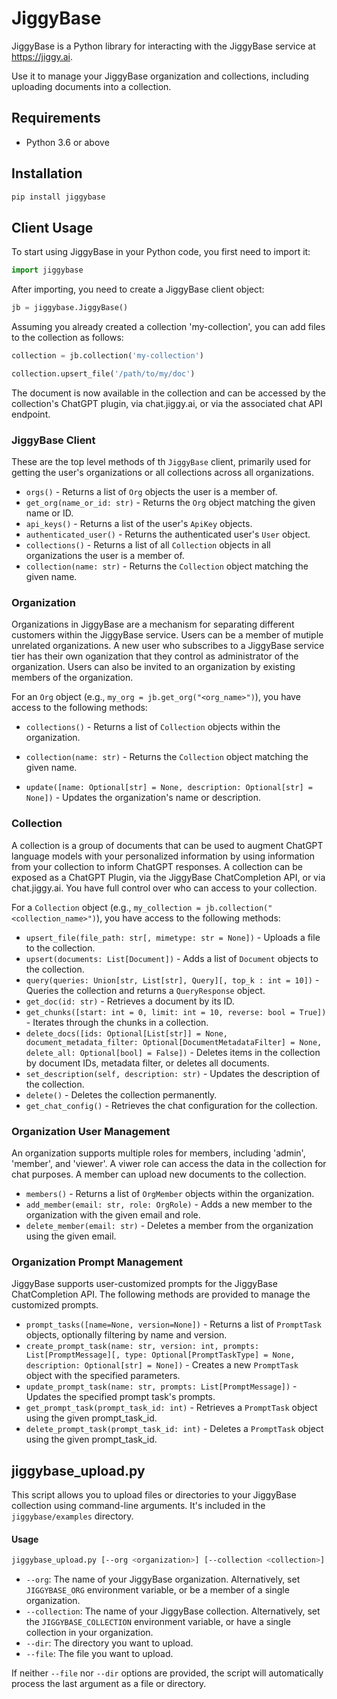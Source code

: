 # JiggyBase

JiggyBase is a Python library for interacting with the JiggyBase service at https://jiggy.ai.

Use it to manage your JiggyBase organization and collections, including uploading documents into a collection.

## Requirements

- Python 3.6 or above

## Installation

```bash
pip install jiggybase
```

## Client Usage

To start using JiggyBase in your Python code, you first need to import it:

```python
import jiggybase
```

After importing, you need to create a JiggyBase client object:

```python
jb = jiggybase.JiggyBase()
```

Assuming you already created a collection 'my-collection', you can add files to the collection as follows:

```python
collection = jb.collection('my-collection')

collection.upsert_file('/path/to/my/doc')

```
The document is now available in the collection and can be accessed by the collection's ChatGPT plugin, via chat.jiggy.ai, or via the associated chat API endpoint.


### JiggyBase Client

These are the top level methods of th `JiggyBase` client, primarily used for getting the user's organizations or all collections across all organizations.

- `orgs()` - Returns a list of `Org` objects the user is a member of.
- `get_org(name_or_id: str)` - Returns the `Org` object matching the given name or ID.
- `api_keys()` - Returns a list of the user's `ApiKey` objects.
- `authenticated_user()` - Returns the authenticated user's `User` object.
- `collections()` - Returns a list of all `Collection` objects in all organizations the user is a member of.
- `collection(name: str)` - Returns the `Collection` object matching the given name.

### Organization

Organizations in JiggyBase are a mechanism for separating different customers within the JiggyBase service.   Users can be a member of mutiple unrelated organizations.  A new user who subscribes to a JiggyBase service tier has their own oganization that they control as administrator of the organization.  Users can also be invited to an organization by existing members of the organization.

For an `Org` object (e.g., `my_org = jb.get_org("<org_name>")`), you have access to the following methods:

- `collections()` - Returns a list of `Collection` objects within the organization.
- `collection(name: str)` - Returns the `Collection` object matching the given name.

- `update([name: Optional[str] = None, description: Optional[str] = None])` - Updates the organization's name or description.


### Collection

A collection is a group of documents that can be used to augment ChatGPT language models with your personalized information by using information from your collection to inform ChatGPT responses.   A collection can be exposed as a ChatGPT Plugin, via the JiggyBase ChatCompletion API, or via chat.jiggy.ai.   You have full control over who can access to your collection.  

For a `Collection` object (e.g., `my_collection = jb.collection("<collection_name>")`), you have access to the following methods:

- `upsert_file(file_path: str[, mimetype: str = None])` - Uploads a file to the collection.
- `upsert(documents: List[Document])` - Adds a list of `Document` objects to the collection.
- `query(queries: Union[str, List[str], Query][, top_k : int = 10])` - Queries the collection and returns a `QueryResponse` object.
- `get_doc(id: str)` - Retrieves a document by its ID.
- `get_chunks([start: int = 0, limit: int = 10, reverse: bool = True])` - Iterates through the chunks in a collection.
- `delete_docs([ids: Optional[List[str]] = None, document_metadata_filter: Optional[DocumentMetadataFilter] = None, delete_all: Optional[bool] = False])` - Deletes items in the collection by document IDs, metadata filter, or deletes all documents.
- `set_description(self, description: str)` - Updates the description of the collection.
- `delete()` - Deletes the collection permanently.
- `get_chat_config()` - Retrieves the chat configuration for the collection.

### Organization User Management

An organization supports multiple roles for members, including 'admin', 'member', and 'viewer'.   A viwer role can access the data in the collection for chat purposes.  A member can upload new documents to the collection.  

- `members()` - Returns a list of `OrgMember` objects within the organization.
- `add_member(email: str, role: OrgRole)` - Adds a new member to the organization with the given email and role.
- `delete_member(email: str)` - Deletes a member from the organization using the given email.

### Organization Prompt Management

JiggyBase supports user-customized prompts for the JiggyBase ChatCompletion API.   The following methods are provided to manage the customized prompts.

- `prompt_tasks([name=None, version=None])` - Returns a list of `PromptTask` objects, optionally filtering by name and version.
- `create_prompt_task(name: str, version: int, prompts: List[PromptMessage][, type: Optional[PromptTaskType] = None, description: Optional[str] = None])` - Creates a new `PromptTask` object with the specified parameters.
- `update_prompt_task(name: str, prompts: List[PromptMessage])` - Updates the specified prompt task's prompts.
- `get_prompt_task(prompt_task_id: int)` - Retrieves a `PromptTask` object using the given prompt_task_id.
- `delete_prompt_task(prompt_task_id: int)` - Deletes a `PromptTask` object using the given prompt_task_id.

## jiggybase_upload.py

This script allows you to upload files or directories to your JiggyBase collection using command-line arguments. It's included in the `jiggybase/examples` directory.

#### Usage

```bash
jiggybase_upload.py [--org <organization>] [--collection <collection>] [--dir <directory>] [--file <file>]
```

- `--org`: The name of your JiggyBase organization. Alternatively, set `JIGGYBASE_ORG` environment variable, or be a member of a single organization.
- `--collection`: The name of your JiggyBase collection. Alternatively, set the `JIGGYBASE_COLLECTION` environment variable, or have a single collection in your organization.
- `--dir`: The directory you want to upload.
- `--file`: The file you want to upload.

If neither `--file` nor `--dir` options are provided, the script will automatically process the last argument as a file or directory.

